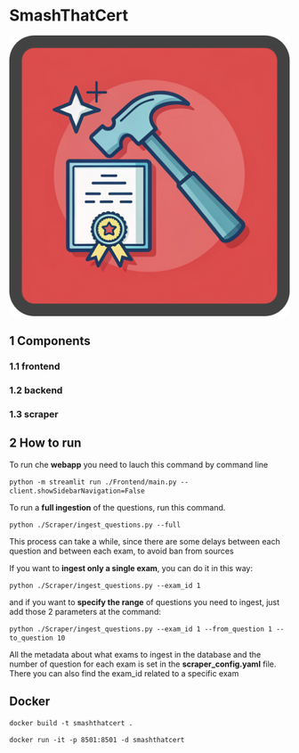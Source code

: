 # SmashThatCert
![smash_that_cert_icon.png](images/smash_that_cert_icon.png)
## 1 Components

### 1.1 frontend
### 1.2 backend
### 1.3 scraper

## 2 How to run

To run che **webapp** you need to lauch this command by command line
```console
python -m streamlit run ./Frontend/main.py --client.showSidebarNavigation=False
```

To run a **full ingestion** of the questions, run this command. 
```console
python ./Scraper/ingest_questions.py --full
```
This process can take a while, since there are some delays between each question and between each exam, to avoid ban from sources 

If you want to **ingest only a single exam**, you can do it in this way:
```console
python ./Scraper/ingest_questions.py --exam_id 1
```
and if you want to **specify the range** of questions you need to ingest, just add those 2 parameters at the command:
```console
python ./Scraper/ingest_questions.py --exam_id 1 --from_question 1 --to_question 10
```
All the metadata about what exams to ingest in the database and the number of question for each exam is set in the **scraper_config.yaml** file. There you can also find the exam_id related to a specific exam

## Docker

```console
docker build -t smashthatcert .
```

```console
docker run -it -p 8501:8501 -d smashthatcert
```